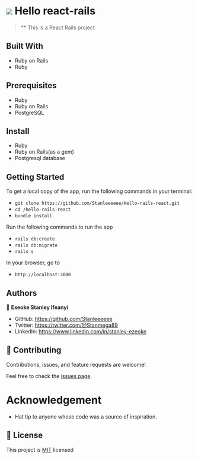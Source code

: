 # ![](https://img.shields.io/badge/Microverse-blueviolet) Hello react-rails
> ** This is a React Rails project



## Built With

- Ruby on Rails
- Ruby

## Prerequisites

- Ruby
- Ruby on Rails
- PostgreSQL

## Install

- Ruby
- Ruby on Rails(as a gem)
- Postgresql database

## Getting Started

To get a local copy of the app, run the following commands in your terminal:
- `git clone https://github.com/Stanleeeeee/Hello-rails-react.git`
- `cd /hello-rails-react`
- `bundle install`

Run the following commands to run the app

- `rails db:create`
- `rails db:migrate`
- `rails s`

In your browser, go to

- `http://localhost:3000`


## Authors

👤   **Exeoke Stanley Ifeanyi**

- GitHub: https://github.com/Stanleeeeee
- Twitter: https://twitter.com/@Stanmega89
- LinkedIn: https://www.linkedin.com/in/stanley-ezeoke


## 🤝 Contributing

Contributions, issues, and feature requests are welcome!

Feel free to check the [issues page](https://github.com/aimalamiri/Ruby-Catalog/issues).

# Acknowledgement

- Hat tip to anyone whose code was a source of inspiration.
## 📝 License

This project is [MIT](https://github.com/medsonmoombe/Budget-App-rails/blob/dev/LICENSE) licensed
